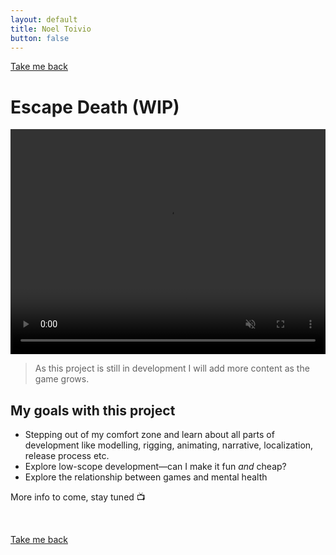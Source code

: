 ```yaml
---
layout: default
title: Noel Toivio
button: false
---
```


<a href="/" class="btn">Take me back</a>

# Escape Death (WIP)

<video muted="" autoplay="" controls="" loop="" height="360px" style="max-width:100%;">
    <source src="TrailerEscapeDeath_v0.5.mp4" type="video/mp4">
</video>

> As this project is still in development I will add more content as the game grows.

## My goals with this project

- Stepping out of my comfort zone and learn about all parts of development like modelling, rigging, animating, narrative, localization, release process etc.
- Explore low-scope development—can I make it fun <i>and</i> cheap?
- Explore the relationship between games and mental health

More info to come, stay tuned 📺

<br>

<a href="/" class="btn">Take me back</a>

<br>